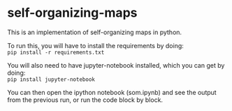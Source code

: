 # self-organizing-maps
This is an implementation of self-organizing maps in python.

To run this, you will have to install the requirements by doing:\
<code>pip install -r requirements.txt</code> 

You will also need to have jupyter-notebook installed, which you can get by doing:\
<code>pip install jupyter-notebook</code> 
    
You can then open the ipython notebook (som.ipynb) and see the output from the previous run, or run the code block by block.

